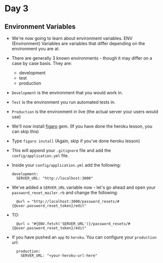 # Day 3

## Environment Variables

- We're now going to learn about environment variables. ENV (Environment) Variables are variables that differ depending on the environment you are at.

- There are generally 3 known environments - though it may differ on a case by case basis. They are:
  - development
  - test
  - production

- `Development` is the environment that you would work in.

- `Test` is the environment you run automated tests in.

- `Production` is the environment in live (the actual server your users would use)

- We'll now install [figaro](https://github.com/laserlemon/figaro) gem. (If you have done the heroku lesson, you can skip this)

- Type `figaro install` (Again, skip if you've done heroku lesson)

- This will append your `.gitignore` file and add the `config/application.yml` file.

- Inside your `config/application.yml` add the following:

  ```
  development:
    SERVER_URL: "http://localhost:3000"

  ```

- We've added a `SERVER_URL` variable now - let's go ahead and open your `password_reset_mailer.rb` and change the following:

  ```
    @url = "http://localhost:3000/password_resets/#{@user.password_reset_token}/edit"
  ```

- TO:

  ```
    @url = "#{ENV.fetch('SERVER_URL')}/password_resets/#{@user.password_reset_token}/edit"
  ```

- If you have pushed an `app` to `heroku`. You can configure your `production` url:

  ```
    production:
      SERVER_URL: "<your-heroku-url-here"
  ```
